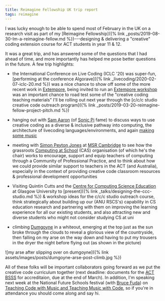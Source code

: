```yaml
---
title: Reimagine Fellowship UK trip report
tags: reimagine
---
```


I was lucky enough to be able to spend most of February in the UK on a research
visit as part of my [Reimagine Fellowship]({% link
_posts/2019-08-30-Im-a-reimagine-fellow.md %})---designing & delivering a
"creative" coding extension course for ACT students in year 11 & 12.

It was a great trip, and has answered some of the questions that I had ahead of
time, and more importantly has helped me pose better questions in the future. A
few trip highlights:

- the International Conference on Live Coding (ICLC '20) was super-fun,
  [performing at the conference Algorave]({% link
  _livecoding/2020-02-07-iclc-20.md %}) was a nice chance to show off some of
  the more recent work in [Extempore](https://github.com/digego/extempore),
  being invited to run an [Extempore
  workshop](https://iclc.toplap.org/2020/schedule.html) was an important chance
  to road test some of the "creative coding teaching materials" I'll be rolling
  out next year through the [c/c/c studio creative code outreach program]({%
  link _posts/2019-03-20-reimagine-fellow-project-pitch.md %})
  
- hanging out with [Sam Aaron](https://twitter.com/samaaron) (of [Sonic
  Pi](http://sonic-pi.net) fame) to discuss ways to use creative coding as a
  diverse & inclusive pathway into computing, the architecture of livecoding
  languages/environments, and again [making some
  music](https://www.twitch.tv/videos/551005336)

- meeting with [Simon Peyton
  Jones](https://www.microsoft.com/en-us/research/people/simonpj/) at [MSR
  Cambridge](https://www.microsoft.com/en-us/research/lab/microsoft-research-cambridge/)
  to see how the grassroots [Computing at
  School](https://www.computingatschool.org.uk) (CAS) organisation (of which
  he's the chair) works to encourage, support and equip teachers of computing
  through a Community of Professional Practice, and to think about how we could
  provide similar support to teachers in the ACT (and Australia), especially in
  the context of providing creative code classroom resources & professional
  development opportunities

- Visiting Quintin Cutts and the [Centre for Computing Science
  Education](https://www.gla.ac.uk/schools/computing/research/researchsections/cseducation/)
  at Glasgow University to [present]({% link _talks/designing-the-ccc-studio.md
  %}) & workshop ideas for the c/c/c studio outreach course, think strategically
  about building up our (ANU RSCS's) capability in CS education research and
  partnering with them on improving the learning experience for all our existing
  students, and also attracting new and diverse students who might not consider
  studying CS at uni

- climbing [Dumgoyne](https://en.wikipedia.org/wiki/Dumgoyne) in a whiteout,
  emerging at the top just as the sun broke through the clouds to reveal a
  glorious view of the countryside, then falling on my arse on the way down and
  having to put my trousers in the dryer the night before flying out (as shown
  in the picture)
  
![my arse after slipping over on dumgoyne]({% link assets/images/posts/dumgoyne-arse-post-climb.jpg %})

All of these folks will be important collaborators going forward as we put the
creative code curriculum together (next deadline: documents for the [ACT
BSSS](http://www.bsss.act.edu.au) for accreditaion, due at the end of March). In
addition, I'm speaking next week at the National Future Schools festival (with
[Bruce Fuda](https://aca.edu.au/about/)) on [Teaching Code with Music and
Teaching Music with
Code](https://www.terrapinn.com/exhibition/national-future-schools/speaker-ben-SWIFT.stm),
so if you're in attendance you should come along and say hi.
